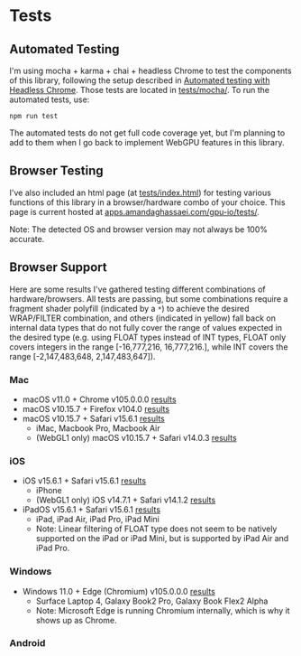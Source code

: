 # Tests

## Automated Testing

I'm using mocha + karma + chai + headless Chrome to test the components of this library, following the setup described in [Automated testing with Headless Chrome](https://developer.chrome.com/blog/headless-karma-mocha-chai/).  Those tests are located in [tests/mocha/](https://github.com/amandaghassaei/gpu-io/blob/main/tests/mocha/).  To run the automated tests, use:

```
npm run test
```

The automated tests do not get full code coverage yet, but I'm planning to add to them when I go back to implement WebGPU features in this library.


## Browser Testing

I've also included an html page (at [tests/index.html](https://github.com/amandaghassaei/gpu-io/blob/main/tests/index.html)) for testing various functions of this library in a browser/hardware combo of your choice.  This page is current hosted at [apps.amandaghassaei.com/gpu-io/tests/](http://apps.amandaghassaei.com/gpu-io/tests/).

Note: The detected OS and browser version may not always be 100% accurate.


## Browser Support

Here are some results I've gathered testing different combinations of hardware/browsers.  All tests are passing, but some combinations require a fragment shader polyfill (indicated by a `*`) to achieve the desired WRAP/FILTER combination, and others (indicated in yellow) fall back on internal data types that do not fully cover the range of values expected in the desired type (e.g. using FLOAT types instead of INT types, FLOAT only covers integers in the range [-16,777,216, 16,777,216.], while INT covers the range [-2,147,483,648, 2,147,483,647]).


### Mac

- macOS v11.0 + Chrome v105.0.0.0 [results](results/READWRITE_Chrome_v105.0.0.0_macOS_v11.0.png)
- macOS v10.15.7 + Firefox v104.0 [results](results/READWRITE_Firefox_v104.0_macOS_v10.15.7.png)
- macOS v10.15.7 + Safari v15.6.1 [results](results/READWRITE_Safari_v15.6.1_macOS_v10.15.7.png)
    - iMac, Macbook Pro, Macbook Air
    - (WebGL1 only) macOS v10.15.7 + Safari v14.0.3 [results](results/READWRITE_Safari_v14.0.3_macOS_v10.15.7.png)


### iOS

- iOS v15.6.1 + Safari v15.6.1 [results](results/READWRITE_Safari_v15.6.1_iOS_v15.6.1.png)
    - iPhone
    - (WebGL1 only) iOS v14.7.1 + Safari v14.1.2  [results](results/READWRITE_Safari_v14.1.2_iOS_v14.7.1.png)
- iPadOS v15.6.1 + Safari v15.6.1 [results](results/READWRITE_Safari_v15.6.1_ipadOS_v15.6.1.png)
    - iPad, iPad Air, iPad Pro, iPad Mini
    - Note: Linear filtering of FLOAT type does not seem to be natively supported on the iPad or iPad Mini, but is supported by iPad Air and iPad Pro.


### Windows

- Windows 11.0 + Edge (Chromium) v105.0.0.0 [results](results/READWRITE_Chrome_v105.0.0.0_Windows_v11.0.png)
    - Surface Laptop 4, Galaxy Book2 Pro, Galaxy Book Flex2 Alpha
    - Note: Microsoft Edge is running Chromium internally, which is why it shows up as Chrome.


### Android
    
